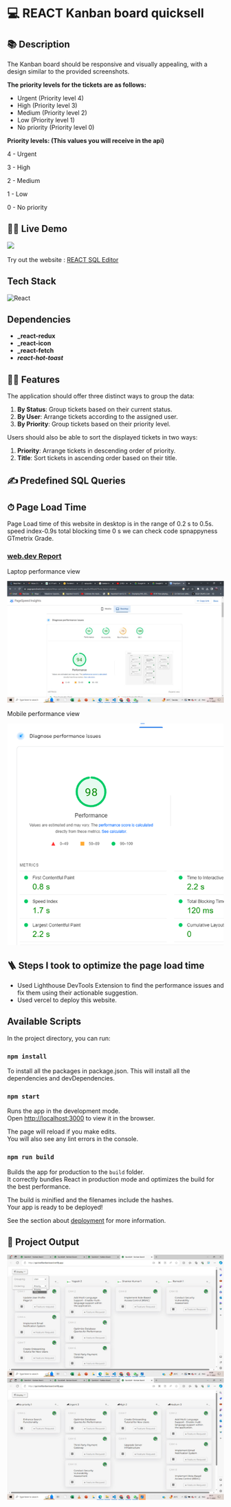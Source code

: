 # 💻 REACT Kanban board quicksell

## 📚 Description

The Kanban board should be responsive and visually appealing, with a design similar to the provided screenshots. 


**The priority levels for the tickets are as follows:**

- Urgent (Priority level 4)
- High (Priority level 3)
- Medium (Priority level 2)
- Low (Priority level 1)
- No priority (Priority level 0)

**Priority levels: (This values you will receive in the api)**

4 - Urgent

3 - High

2 - Medium

1 - Low

0 - No priority
## 👨‍💻 Live Demo

<a href=" https://vercel.com/ayushranjan2806/sql-editor/4wLbbcpX1Xw8Cba4yMjdeiZ9tsii" target="blank">
<img src="https://img.shields.io/website?url=https://www.codingspace.codes&logo=github&style=flat-square" />
</a>

Try out the website : [REACT SQL Editor](https://quicksellkanbanboard.netlify.app/)

##  Tech Stack

![React](https://img.shields.io/badge/react-%2320232a.svg?style=for-the-badge&logo=react&logoColor=%2361DAFB)


##  Dependencies

- **_react-redux**
- **_react-icon**
- **_react-fetch**
- **_react-hot-toast_**


  

## 👨‍💻 Features

The application should offer three distinct ways to group the data:

1. **By Status**: Group tickets based on their current status.
2. **By User**: Arrange tickets according to the assigned user.
3. **By Priority**: Group tickets based on their priority level.

Users should also be able to sort the displayed tickets in two ways:

1. **Priority**: Arrange tickets in descending order of priority.
2. **Title**: Sort tickets in ascending order based on their title.
## ✍️ Predefined SQL Queries



## ⏱ Page Load Time

Page Load time of this website in desktop is in the range of 0.2 s to 0.5s.
speed index-0.9s total blocking time 0 s
we can check code spnappyness GTmetrix Grade.



### [web.dev Report](https://pagespeed.web.dev/)

Laptop performance view

![web.dev Report](screenshot/desktop.jpg)

Mobile performance view

![web.dev Report](Screenshot/mobileperformance.png)

## 🪜 Steps I took to optimize the page load time

- Used Lighthouse DevTools Extension to find the performance issues and fix them using their actionable suggestion.
- Used vercel to deploy this website.

## Available Scripts

In the project directory, you can run:

### `npm install`

To install all the packages in package.json. This will install all the dependencies and devDependencies.

### `npm start`

Runs the app in the development mode.\
Open [http://localhost:3000](http://localhost:3000) to view it in the browser.

The page will reload if you make edits.\
You will also see any lint errors in the console.

### `npm run build`

Builds the app for production to the `build` folder.\
It correctly bundles React in production mode and optimizes the build for the best performance.

The build is minified and the filenames include the hashes.\
Your app is ready to be deployed!

See the section about [deployment](https://facebook.github.io/create-react-app/docs/deployment) for more information.

## 🚀 Project Output

![Homepage](Screenshot/screenshot1%20(1).jpg)
![Result](Screenshot/screenshot1%20(2).jpg)
